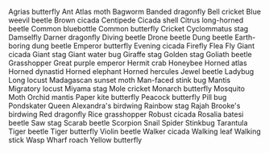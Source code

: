 Agrias butterfly
Ant
Atlas moth
Bagworm
Banded dragonfly
Bell cricket
Blue weevil beetle
Brown cicada
Centipede
Cicada shell
Citrus long-horned beetle
Common bluebottle
Common butterfly
Cricket
Cyclommatus stag
Damselfly
Darner dragonfly
Diving beetle
Drone beetle
Dung beetle
Earth-boring dung beetle
Emperor butterfly
Evening cicada
Firefly
Flea
Fly
Giant cicada
Giant stag
Giant water bug
Giraffe stag
Golden stag
Goliath beetle
Grasshopper
Great purple emperor
Hermit crab
Honeybee
Horned atlas
Horned dynastid
Horned elephant
Horned hercules
Jewel beetle
Ladybug
Long locust
Madagascan sunset moth
Man-faced stink bug
Mantis
Migratory locust
Miyama stag
Mole cricket
Monarch butterfly
Mosquito
Moth
Orchid mantis
Paper kite butterfly
Peacock butterfly
Pill bug
Pondskater
Queen Alexandra's birdwing
Rainbow stag
Rajah Brooke's birdwing
Red dragonfly
Rice grasshopper
Robust cicada
Rosalia batesi beetle
Saw stag
Scarab beetle
Scorpion
Snail
Spider
Stinkbug
Tarantula
Tiger beetle
Tiger butterfly
Violin beetle
Walker cicada
Walking leaf
Walking stick
Wasp
Wharf roach
Yellow butterfly
